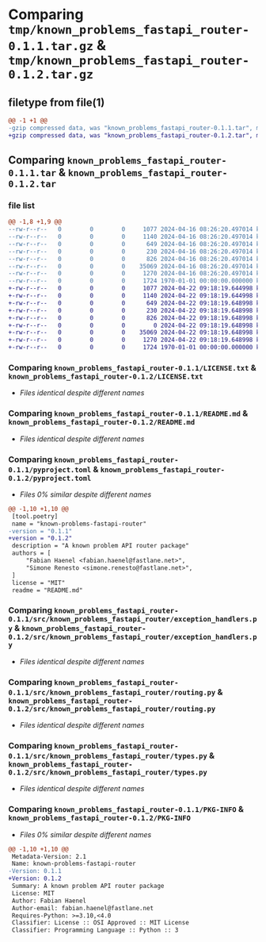 # Comparing `tmp/known_problems_fastapi_router-0.1.1.tar.gz` & `tmp/known_problems_fastapi_router-0.1.2.tar.gz`

## filetype from file(1)

```diff
@@ -1 +1 @@
-gzip compressed data, was "known_problems_fastapi_router-0.1.1.tar", max compression
+gzip compressed data, was "known_problems_fastapi_router-0.1.2.tar", max compression
```

## Comparing `known_problems_fastapi_router-0.1.1.tar` & `known_problems_fastapi_router-0.1.2.tar`

### file list

```diff
@@ -1,8 +1,9 @@
--rw-r--r--   0        0        0     1077 2024-04-16 08:26:20.497014 known_problems_fastapi_router-0.1.1/LICENSE.txt
--rw-r--r--   0        0        0     1140 2024-04-16 08:26:20.497014 known_problems_fastapi_router-0.1.1/README.md
--rw-r--r--   0        0        0      649 2024-04-16 08:26:20.497014 known_problems_fastapi_router-0.1.1/pyproject.toml
--rw-r--r--   0        0        0      230 2024-04-16 08:26:20.497014 known_problems_fastapi_router-0.1.1/src/known_problems_fastapi_router/__init__.py
--rw-r--r--   0        0        0      826 2024-04-16 08:26:20.497014 known_problems_fastapi_router-0.1.1/src/known_problems_fastapi_router/exception_handlers.py
--rw-r--r--   0        0        0    35069 2024-04-16 08:26:20.497014 known_problems_fastapi_router-0.1.1/src/known_problems_fastapi_router/routing.py
--rw-r--r--   0        0        0     1270 2024-04-16 08:26:20.497014 known_problems_fastapi_router-0.1.1/src/known_problems_fastapi_router/types.py
--rw-r--r--   0        0        0     1724 1970-01-01 00:00:00.000000 known_problems_fastapi_router-0.1.1/PKG-INFO
+-rw-r--r--   0        0        0     1077 2024-04-22 09:18:19.644998 known_problems_fastapi_router-0.1.2/LICENSE.txt
+-rw-r--r--   0        0        0     1140 2024-04-22 09:18:19.644998 known_problems_fastapi_router-0.1.2/README.md
+-rw-r--r--   0        0        0      649 2024-04-22 09:18:19.648998 known_problems_fastapi_router-0.1.2/pyproject.toml
+-rw-r--r--   0        0        0      230 2024-04-22 09:18:19.648998 known_problems_fastapi_router-0.1.2/src/known_problems_fastapi_router/__init__.py
+-rw-r--r--   0        0        0      826 2024-04-22 09:18:19.648998 known_problems_fastapi_router-0.1.2/src/known_problems_fastapi_router/exception_handlers.py
+-rw-r--r--   0        0        0        0 2024-04-22 09:18:19.648998 known_problems_fastapi_router-0.1.2/src/known_problems_fastapi_router/py.typed
+-rw-r--r--   0        0        0    35069 2024-04-22 09:18:19.648998 known_problems_fastapi_router-0.1.2/src/known_problems_fastapi_router/routing.py
+-rw-r--r--   0        0        0     1270 2024-04-22 09:18:19.648998 known_problems_fastapi_router-0.1.2/src/known_problems_fastapi_router/types.py
+-rw-r--r--   0        0        0     1724 1970-01-01 00:00:00.000000 known_problems_fastapi_router-0.1.2/PKG-INFO
```

### Comparing `known_problems_fastapi_router-0.1.1/LICENSE.txt` & `known_problems_fastapi_router-0.1.2/LICENSE.txt`

 * *Files identical despite different names*

### Comparing `known_problems_fastapi_router-0.1.1/README.md` & `known_problems_fastapi_router-0.1.2/README.md`

 * *Files identical despite different names*

### Comparing `known_problems_fastapi_router-0.1.1/pyproject.toml` & `known_problems_fastapi_router-0.1.2/pyproject.toml`

 * *Files 0% similar despite different names*

```diff
@@ -1,10 +1,10 @@
 [tool.poetry]
 name = "known-problems-fastapi-router"
-version = "0.1.1"
+version = "0.1.2"
 description = "A known problem API router package"
 authors = [
     "Fabian Haenel <fabian.haenel@fastlane.net>",
     "Simone Renesto <simone.renesto@fastlane.net>",
 ]
 license = "MIT"
 readme = "README.md"
```

### Comparing `known_problems_fastapi_router-0.1.1/src/known_problems_fastapi_router/exception_handlers.py` & `known_problems_fastapi_router-0.1.2/src/known_problems_fastapi_router/exception_handlers.py`

 * *Files identical despite different names*

### Comparing `known_problems_fastapi_router-0.1.1/src/known_problems_fastapi_router/routing.py` & `known_problems_fastapi_router-0.1.2/src/known_problems_fastapi_router/routing.py`

 * *Files identical despite different names*

### Comparing `known_problems_fastapi_router-0.1.1/src/known_problems_fastapi_router/types.py` & `known_problems_fastapi_router-0.1.2/src/known_problems_fastapi_router/types.py`

 * *Files identical despite different names*

### Comparing `known_problems_fastapi_router-0.1.1/PKG-INFO` & `known_problems_fastapi_router-0.1.2/PKG-INFO`

 * *Files 0% similar despite different names*

```diff
@@ -1,10 +1,10 @@
 Metadata-Version: 2.1
 Name: known-problems-fastapi-router
-Version: 0.1.1
+Version: 0.1.2
 Summary: A known problem API router package
 License: MIT
 Author: Fabian Haenel
 Author-email: fabian.haenel@fastlane.net
 Requires-Python: >=3.10,<4.0
 Classifier: License :: OSI Approved :: MIT License
 Classifier: Programming Language :: Python :: 3
```

